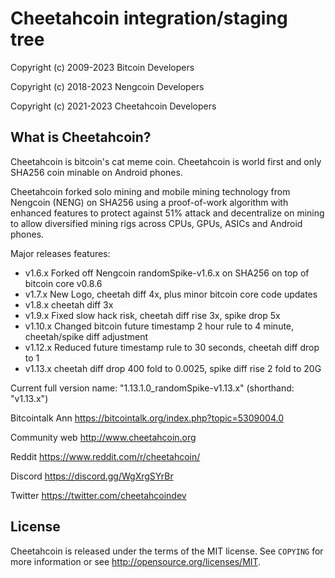 Cheetahcoin integration/staging tree
================================


Copyright (c) 2009-2023 Bitcoin Developers

Copyright (c) 2018-2023 Nengcoin Developers

Copyright (c) 2021-2023 Cheetahcoin Developers

What is Cheetahcoin?
----------------

Cheetahcoin is bitcoin's cat meme coin. Cheetahcoin is world first and only SHA256 coin minable on Android phones. 

Cheetahcoin forked solo mining and mobile mining technology from Nengcoin (NENG) on SHA256 using a proof-of-work algorithm with enhanced features to protect against 51% attack and decentralize on mining to allow diversified mining rigs across CPUs, GPUs, ASICs and Android phones.

Major releases features:

* v1.6.x Forked off Nengcoin randomSpike-v1.6.x  on SHA256 on top of bitcoin core v0.8.6
* v1.7.x New Logo, cheetah diff 4x, plus minor bitcoin core code updates
* v1.8.x cheetah diff 3x
* v1.9.x Fixed slow hack risk, cheetah diff rise 3x, spike drop 5x
* v1.10.x Changed bitcoin future timestamp 2 hour rule to 4 minute, cheetah/spike diff adjustment
* v1.12.x Reduced future timestamp rule to 30 seconds, cheetah diff drop to 1 
* v1.13.x cheetah diff drop 400 fold to 0.0025, spike diff rise 2 fold to 20G

Current full version name: "1.13.1.0_randomSpike-v1.13.x" (shorthand: "v1.13.x") 

Bitcointalk Ann
https://bitcointalk.org/index.php?topic=5309004.0

Community web
http://www.cheetahcoin.org

Reddit
https://www.reddit.com/r/cheetahcoin/

Discord
https://discord.gg/WgXrgSYrBr

Twitter
https://twitter.com/cheetahcoindev


License
-------

Cheetahcoin is released under the terms of the MIT license. See `COPYING` for more
information or see http://opensource.org/licenses/MIT.


